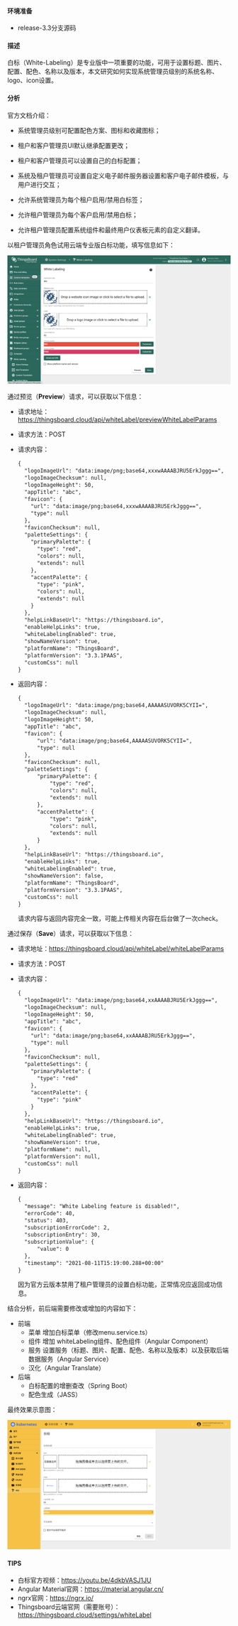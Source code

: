 #### 环境准备

- release-3.3分支源码

#### 描述

白标（White-Labeling）是专业版中一项重要的功能，可用于设置标题、图片、配置、配色、名称以及版本，本文研究如何实现系统管理员级别的系统名称、logo、icon设置。

#### 分析

官方文档介绍：

- 系统管理员级别可配置配色方案、图标和收藏图标；

- 租户和客户管理员UI默认继承配置更改；

- 租户和客户管理员可以设置自己的白标配置；

- 系统及租户管理员可设置自定义电子邮件服务器设置和客户电子邮件模板，与用户进行交互；

- 允许系统管理员为每个租户启用/禁用白标签；

- 允许租户管理员为每个客户启用/禁用白标；

- 允许租户管理员配置系统组件和最终用户仪表板元素的自定义翻译。

  

以租户管理员角色试用云端专业版白标功能，填写信息如下：

![白标.png](../../image/白标.png)



通过预览（**Preview**）请求，可以获取以下信息：

- 请求地址：https://thingsboard.cloud/api/whiteLabel/previewWhiteLabelParams

- 请求方法：POST

- 请求内容：

  ```
  {
    "logoImageUrl": "data:image/png;base64,xxxwAAAABJRU5ErkJggg==",
    "logoImageChecksum": null,
    "logoImageHeight": 50,
    "appTitle": "abc",
    "favicon": {
      "url": "data:image/png;base64,xxxwAAAABJRU5ErkJggg==",
      "type": null
    },
    "faviconChecksum": null,
    "paletteSettings": {
      "primaryPalette": {
        "type": "red",
        "colors": null,
        "extends": null
      },
      "accentPalette": {
        "type": "pink",
        "colors": null,
        "extends": null
      }
    },
    "helpLinkBaseUrl": "https://thingsboard.io",
    "enableHelpLinks": true,
    "whiteLabelingEnabled": true,
    "showNameVersion": true,
    "platformName": "ThingsBoard",
    "platformVersion": "3.3.1PAAS",
    "customCss": null
  }
  ```

- 返回内容：

  ```
  {
  	"logoImageUrl": "data:image/png;base64,AAAAASUVORK5CYII=",
  	"logoImageChecksum": null,
  	"logoImageHeight": 50,
  	"appTitle": "abc",
  	"favicon": {
  		"url": "data:image/png;base64,AAAAASUVORK5CYII=",
  		"type": null
  	},
  	"faviconChecksum": null,
  	"paletteSettings": {
  		"primaryPalette": {
  			"type": "red",
  			"colors": null,
  			"extends": null
  		},
  		"accentPalette": {
  			"type": "pink",
  			"colors": null,
  			"extends": null
  		}
  	},
  	"helpLinkBaseUrl": "https://thingsboard.io",
  	"enableHelpLinks": true,
  	"whiteLabelingEnabled": true,
  	"showNameVersion": false,
  	"platformName": "ThingsBoard",
  	"platformVersion": "3.3.1PAAS",
  	"customCss": null
  }
  ```

  请求内容与返回内容完全一致，可能上传相关内容在后台做了一次check。

通过保存（**Save**）请求，可以获取以下信息：

- 请求地址：https://thingsboard.cloud/api/whiteLabel/whiteLabelParams

- 请求方法：POST

- 请求内容：

  ```
  {
    "logoImageUrl": "data:image/png;base64,xxAAAABJRU5ErkJggg==",
    "logoImageChecksum": null,
    "logoImageHeight": 50,
    "appTitle": "abc",
    "favicon": {
      "url": "data:image/png;base64,xxAAAABJRU5ErkJggg==",
      "type": null
    },
    "faviconChecksum": null,
    "paletteSettings": {
      "primaryPalette": {
        "type": "red"
      },
      "accentPalette": {
        "type": "pink"
      }
    },
    "helpLinkBaseUrl": "https://thingsboard.io",
    "enableHelpLinks": true,
    "whiteLabelingEnabled": true,
    "showNameVersion": true,
    "platformName": null,
    "platformVersion": null,
    "customCss": null
  }
  ```

- 返回内容：

  ```
  {
  	"message": "White Labeling feature is disabled!",
  	"errorCode": 40,
  	"status": 403,
  	"subscriptionErrorCode": 2,
  	"subscriptionEntry": 30,
  	"subscriptionValue": {
  		"value": 0
  	},
  	"timestamp": "2021-08-11T15:19:00.288+00:00"
  }
  ```

  因为官方云版本禁用了租户管理员的设置白标功能，正常情况应返回成功信息。



结合分析，前后端需要修改或增加的内容如下：

- 前端
  - 菜单 增加白标菜单（修改menu.service.ts）
  - 组件 增加 whiteLabeling组件、配色组件（Angular Component）
  - 服务 设置服务（标题、图片、配置、配色、名称以及版本）以及获取后端数据服务（Angular Service）
  - 汉化（Angular Translate）
- 后端
  - 白标配置的增删查改（Spring Boot）
  - 配色生成（JASS）



最终效果示意图：

![白标开发页面](../../image/白标开发页面.png)



#### TIPS

- 白标官方视频：https://youtu.be/4dkbVASJ1JU
- Angular Material官网：https://material.angular.cn/
- ngrx官网：https://ngrx.io/
- Thingsboard云端官网（需要账号）：https://thingsboard.cloud/settings/whiteLabel

